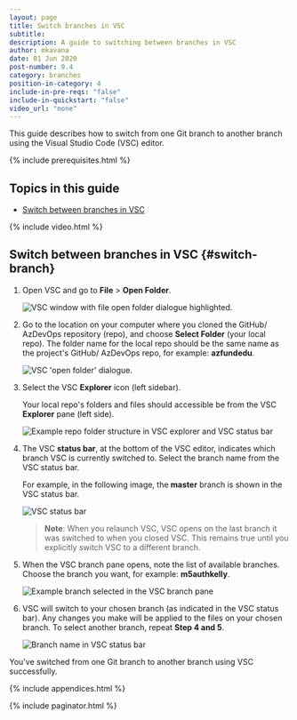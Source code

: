 ```yaml
---
layout: page
title: Switch branches in VSC
subtitle:
description: A guide to switching between branches in VSC
author: mkavana
date: 01 Jun 2020
post-number: 9.4
category: branches
position-in-category: 4
include-in-pre-reqs: "false"
include-in-quickstart: "false"
video_url: "none"
---
```


This guide describes how to switch from one Git branch to another branch using the Visual Studio Code (VSC) editor.

{% include prerequisites.html %}

## Topics in this guide

- [Switch between branches in VSC](#switch-branch)

{% include video.html %}

## Switch between branches in VSC {#switch-branch}

1. Open VSC and go to **File** > **Open Folder**.

    ![VSC window with file open folder dialogue highlighted.](../assets/images/09-branches/switch/switch-branch-001.png)

2. Go to the location on your computer where you cloned the GitHub/ AzDevOps repository (repo), and choose **Select Folder** (your local repo). The folder name for the local repo should be the same name as the project's GitHub/ AzDevOps repo, for example: **azfundedu**.

    ![VSC 'open folder' dialogue](../assets/images/09-branches/switch/switch-branch-002.png).

3. Select the VSC **Explorer** icon (left sidebar).

    Your local repo's folders and files should accessible be from the VSC **Explorer** pane (left side).

    ![Example repo folder structure in VSC explorer and VSC status bar](../assets/images/09-branches/switch/switch-branch-003.png)

4. The VSC **status bar**, at the bottom of the VSC editor, indicates which branch VSC is currently switched to. Select the branch name from the VSC status bar.

    For example, in the following image, the **master** branch is shown in the VSC status bar.

    ![VSC status bar](../assets/images/09-branches/switch/switch-branch-004.png)

    > **Note**: When you relaunch VSC, VSC opens on the last branch it was switched to when you closed VSC. This remains true until you explicitly switch VSC to a different branch.

5. When the VSC branch pane opens, note the list of available branches. Choose the branch you want, for example: **m5authkelly**.

    ![Example branch selected in the VSC branch pane](../assets/images/09-branches/switch/switch-branch-005.png)

6. VSC will switch to your chosen branch (as indicated in the VSC status bar). Any changes you make will be applied to the files on your chosen branch. To select another branch, repeat **Step 4 and 5**.

    ![Branch name in VSC status bar](../assets/images/09-branches/switch/switch-branch-006.png)

You've switched from one Git branch to another branch using VSC successfully.

{% include appendices.html %}

{% include paginator.html %}
